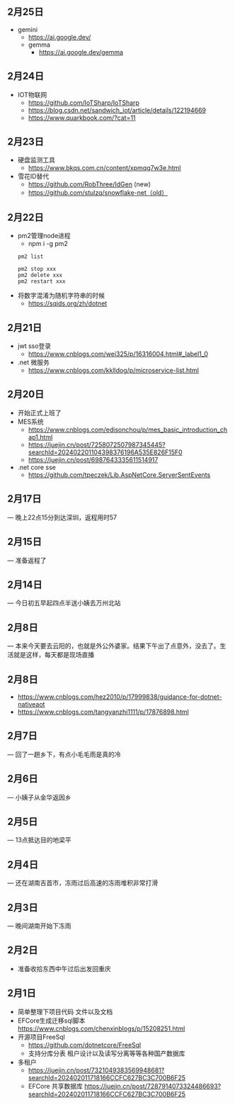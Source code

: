 ## 2月25日
- gemini 
  - https://ai.google.dev/
  - gemma
    - https://ai.google.dev/gemma
## 2月24日
- IOT物联网
  - https://github.com/IoTSharp/IoTSharp
  - https://blog.csdn.net/sandwich_iot/article/details/122194669
  - https://www.quarkbook.com/?cat=11
## 2月23日
- 硬盘监测工具 
  - https://www.bkqs.com.cn/content/xpmqq7w3e.html
- 雪花ID替代
  - https://github.com/RobThree/IdGen (new)
  - https://github.com/stulzq/snowflake-net（old）
## 2月22日
- pm2管理node进程
  - npm i -g pm2
  ```
  pm2 list

  pm2 stop xxx
  pm2 delete xxx
  pm2 restart xxx
  ```
- 将数字混淆为随机字符串的时候
  - https://sqids.org/zh/dotnet
## 2月21日
- jwt sso登录
  - https://www.cnblogs.com/wei325/p/16316004.html#_label1_0
- .net 微服务
  - https://www.cnblogs.com/kklldog/p/microservice-list.html
## 2月20日
- 开始正式上班了
- MES系统
  - https://www.cnblogs.com/edisonchou/p/mes_basic_introduction_chap1.html
  - https://juejin.cn/post/7258072507987345445?searchId=202402201104398376196A535E826F15F0
  - https://juejin.cn/post/6987643335611514917
- .net core sse
  - https://github.com/tpeczek/Lib.AspNetCore.ServerSentEvents
## 2月17日
— 晚上22点15分到达深圳，返程用时57
## 2月15日
— 准备返程了
## 2月14日
— 今日初五早起四点半送小姨去万州北站
## 2月8日
— 本来今天要去云阳的，也就是外公外婆家。结果下午出了点意外，没去了。生活就是这样，每天都是现场直播
## 2月8日
- https://www.cnblogs.com/hez2010/p/17999838/guidance-for-dotnet-nativeaot
- https://www.cnblogs.com/tangyanzhi1111/p/17876898.html
## 2月7日
— 回了一趟乡下，有点小毛毛雨是真的冷
## 2月6日
— 小姨子从金华返因乡
## 2月5日
— 13点抵达目的地梁平
## 2月4日
— 还在湖南吉首市，冻雨过后高速的冻雨堆积非常打滑
## 2月3日
— 晚间湖南开始下冻雨
## 2月2日
- 准备收拾东西中午过后出发回重庆
## 2月1日
- 简单整理下项目代码 文件以及文档
- EFCore生成迁移sql脚本 https://www.cnblogs.com/chenxinblogs/p/15208251.html
- 开源项目FreeSql
  -  https://github.com/dotnetcore/FreeSql
  -  支持分库分表 租户设计以及读写分离等等各种国产数据库
- 多租户
  - https://juejin.cn/post/7321049383569948681?searchId=202402011718166CCFC627BC3C700B6F25
  - EFCore 共享数据库 https://juejin.cn/post/7287914073324486693?searchId=202402011718166CCFC627BC3C700B6F25
